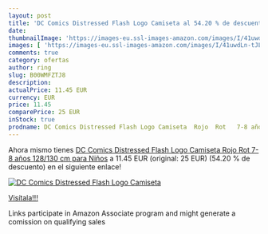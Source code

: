 ```yaml
---
layout: post
title: 'DC Comics Distressed Flash Logo Camiseta al 54.20 % de descuento'
date: 
thumbnailImage: 'https://images-eu.ssl-images-amazon.com/images/I/41uwdLn-tJL._SL200_.jpg'
images: [ 'https://images-eu.ssl-images-amazon.com/images/I/41uwdLn-tJL._SL200_.jpg' ]
comments: true
category: ofertas
author: ring
slug: B00WMFZTJ8
description:
actualPrice: 11.45 EUR
currency: EUR
price: 11.45
comparePrice: 25 EUR
inStock: true
prodname: DC Comics Distressed Flash Logo Camiseta  Rojo  Rot   7-8 años  128/130 cm  para Niños
---
```


Ahora mismo tienes [DC Comics Distressed Flash Logo Camiseta  Rojo  Rot   7-8 años  128/130 cm  para Niños](https://www.amazon.es/dp/B00WMFZTJ8/?tag=tolees-21) a 11.45 EUR (original: 25 EUR) (54.20 %  de descuento) en el siguiente enlace!

[![DC Comics Distressed Flash Logo Camiseta](https://images-eu.ssl-images-amazon.com/images/I/41uwdLn-tJL._SL200_.jpg)](https://www.amazon.es/dp/B00WMFZTJ8/?tag=tolees-21)

[Visítala!!!](https://www.amazon.es/dp/B00WMFZTJ8/?tag=tolees-21)

Links participate in Amazon Associate program and might generate a comission on qualifying sales
